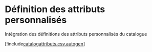 # Définition des attributs personnalisés

Intégration des définitions des attributs personnalisés du catalogue


[!include[catalogattributs.csv.autogen](catalogattributs.csv.autogen.md)]

<!-- [!include[catalogattributs.raw.autogen](catalogattributs.raw.autogen.md)]--> 

<!-- [!include[catalogattributs.xml.autogen](catalogattributs.xml.autogen.md)]--> 

